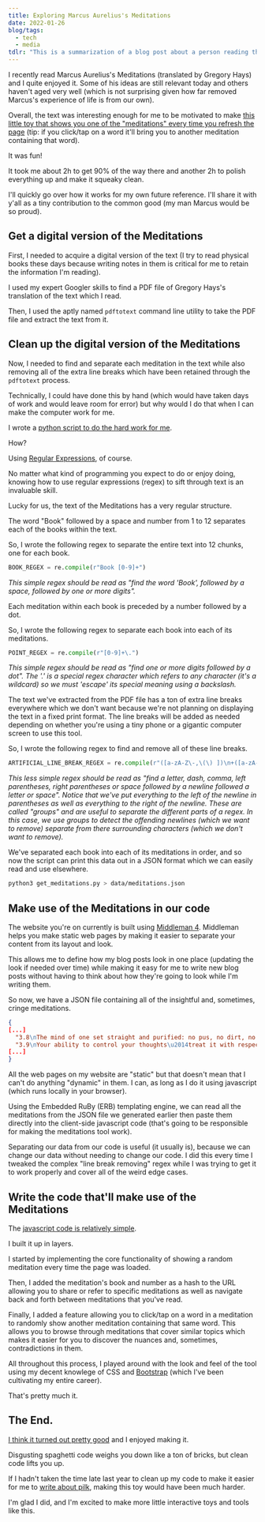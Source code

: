 ```yaml
---
title: Exploring Marcus Aurelius's Meditations
date: 2022-01-26
blog/tags:
  - tech
  - media
tdlr: "This is a summarization of a blog post about a person reading the book Marcus Aurelius's Meditations and then making a tool that shows a random meditation every time the page is refreshed. They talk about how they did it and why it's useful to separate data from code."
---
```

I recently read Marcus Aurelius's Meditations (translated by Gregory Hays) and I quite enjoyed it. Some of his ideas are still relevant today and others haven't aged very well (which is not surprising given how far removed Marcus's experience of life is from our own).

Overall, the text was interesting enough for me to be motivated to make [this little toy that shows you one of the "meditations" every time you refresh the page](/bin/meditations/) (tip: if you click/tap on a word it'll bring you to another meditation containing that word).

It was fun!

It took me about 2h to get 90% of the way there and another 2h to polish everything up and make it squeaky clean.

I'll quickly go over how it works for my own future reference. I'll share it with y'all as a tiny contribution to the common good (my man Marcus would be so proud).

## Get a digital version of the Meditations

First, I needed to acquire a digital version of the text (I try to read physical books these days because writing notes in them is critical for me to retain the information I'm reading).

I used my expert Googler skills to find a PDF file of Gregory Hays's translation of the text which I read.

Then, I used the aptly named `pdftotext` command line utility to take the PDF file and extract the text from it.

## Clean up the digital version of the Meditations

Now, I needed to find and separate each meditation in the text while also removing all of the extra line breaks which have been retained through the `pdftotext` process.

Technically, I could have done this by hand (which would have taken days of work and would leave room for error) but why would I do that when I can make the computer work for me.

I wrote a [python script to do the hard work for me](https://github.com/strategineer/personal-website/blob/master/bin/get_meditations.py).

How?

Using [Regular Expressions](https://en.wikipedia.org/wiki/Regular_expression), of course.

No matter what kind of programming you expect to do or enjoy doing, knowing how to use regular expressions (regex) to sift through text is an invaluable skill.

Lucky for us, the text of the Meditations has a very regular structure.

The word "Book" followed by a space and number from 1 to 12 separates each of the books within the text.

So, I wrote the following regex to separate the entire text into 12 chunks, one for each book.

~~~ python
BOOK_REGEX = re.compile(r"Book [0-9]+")
~~~
_This simple regex should be read as "find the word 'Book', followed by a space, followed by one or more digits"._

Each meditation within each book is preceded by a number followed by a dot.

So, I wrote the following regex to separate each book into each of its meditations.

~~~ python
POINT_REGEX = re.compile(r"[0-9]+\.")
~~~
_This simple regex should be read as "find one or more digits followed by a dot". The '.' is a special regex character which refers to any character (it's a wildcard) so we must 'escape' its special meaning using a backslash._

The text we've extracted from the PDF file has a ton of extra line breaks everywhere which we don't want because we're not planning on displaying the text in a fixed print format. The line breaks will be added as needed depending on whether you're using a tiny phone or a gigantic computer screen to use this tool.

So, I wrote the following regex to find and remove all of these line breaks.

~~~ python
ARTIFICIAL_LINE_BREAK_REGEX = re.compile(r"([a-zA-Z\-,\(\) ])\n+([a-zA-Z ])")
~~~
_This less simple regex should be read as "find a letter, dash, comma, left parentheses, right parentheses or space followed by a newline followed a letter or space". Notice that we've put everything to the left of the newline in parentheses as well as everything to the right of the newline. These are called "groups" and are useful to separate the different parts of a regex. In this case, we use groups to detect the offending newlines (which we want to remove) separate from there surrounding characters (which we don't want to remove)._

We've separated each book into each of its meditations in order, and so now the script can print this data out in a JSON format which we can easily read and use elsewhere.

~~~ bash
python3 get_meditations.py > data/meditations.json
~~~

## Make use of the Meditations in our code

The website you're on currently is built using [Middleman 4](https://middlemanapp.com/). Middleman helps you make static web pages by making it easier to separate your content from its layout and look.

This allows me to define how my blog posts look in one place (updating the look if needed over time) while making it easy for me to write new blog posts without having to think about how they're going to look while I'm writing them.

So now, we have a JSON file containing all of the insightful and, sometimes, cringe meditations.

~~~ json
{
[...]
  "3.8\nThe mind of one set straight and purified: no pus, no dirt, no scabs.\nAnd not a life cut short by death, like an actor who stops before the play is done, the plot wound up.\n\nNeither servility nor arrogance. Neither cringing nor disdain. Neither excuses nor evasions.",
  "3.9\nYour ability to control your thoughts\u2014treat it with respect.\nIt\u2019s all that protects your mind from false perceptions\u2014false to your nature, and that of all rational beings. It\u2019s what makes thoughtfulness possible, and affection for other people, and submission to the divine.",
[...]
}
~~~

All the web pages on my website are "static" but that doesn't mean that I can't do anything "dynamic" in them. I can, as long as I do it using javascript (which runs locally in your browser).

Using the Embedded RuBy (ERB) templating engine, we can read all the meditations from the JSON file we generated earlier then paste them directly into the client-side javascript code (that's going to be responsible for making the meditations tool work).

Separating our data from our code is useful (it usually is), because we can change our data without needing to change our code. I did this every time I tweaked the complex "line break removing" regex while I was trying to get it to work properly and cover all of the weird edge cases.

## Write the code that'll make use of the Meditations

The [javascript code is relatively simple](https://github.com/strategineer/personal-website/blob/master/assets/js/meditations.js).

I built it up in layers.

I started by implementing the core functionality of showing a random meditation every time the page was loaded.

Then, I added the meditation's book and number as a hash to the URL allowing you to share or refer to specific meditations as well as navigate back and forth between meditations that you've read.

Finally, I added a feature allowing you to click/tap on a word in a meditation to randomly show another meditation containing that same word. This allows you to browse through meditations that cover similar topics which makes it easier for you to discover the nuances and, sometimes, contradictions in them.

All throughout this process, I played around with the look and feel of the tool using my decent knowlege of CSS and [Bootstrap](https://getbootstrap.com/) (which I've been cultivating my entire career).

That's pretty much it.

## The End.

[I think it turned out pretty good](/bin/meditations/) and I enjoyed making it.

Disgusting spaghetti code weighs you down like a ton of bricks, but clean code lifts you up.

If I hadn't taken the time late last year to clean up my code to make it easier for me to [write about pilk](https://strategineer.com/pilk/), making this toy would have been much harder.

I'm glad I did, and I'm excited to make more little interactive toys and tools like this.

